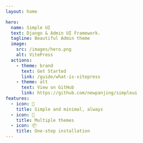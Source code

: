 ```yaml
---
layout: home

hero:
  name: Simple UI
  text: Django & Admin UI Framework.
  tagline: Beautiful Admin theme
  image:
    src: /images/hero.png
    alt: VitePress
  actions:
    - theme: brand
      text: Get Started
      link: /guide/what-is-vitepress
    - theme: alt
      text: View on GitHub
      link: https://github.com/newpanjing/simpleui
features:
  - icon: 🎉
    title: Simple and minimal, always
  - icon: 🎨
    title: Multiple themes
  - icon: 📦
    title: One-step installation
---
```


